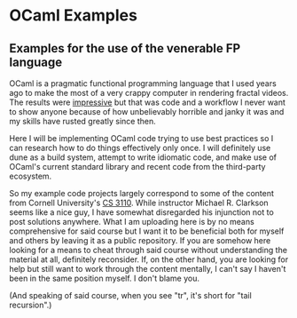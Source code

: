 # OCaml Examples
## Examples for the use of the venerable FP language

OCaml is a pragmatic functional programming language that I used years ago to
make the most of a very crappy computer in rendering fractal videos. The
results were [impressive](https://www.youtube.com/watch?v=DurliwSO00g) but
that was code and a workflow I never want to show anyone because of how
unbelievably horrible and janky it was and my skills have rusted greatly since
then.

Here I will be implementing OCaml code trying to use best practices so I can
research how to do things effectively only once. I will definitely use dune as
a build system, attempt to write idiomatic code, and make use of OCaml's
current standard library and recent code from the third-party ecosystem.

So my example code projects largely correspond to some of the content from
Cornell University's [CS 3110](https://cs3110.github.io/textbook). While
instructor Michael R. Clarkson seems like a nice guy, I have somewhat
disregarded his injunction not to post solutions anywhere. What I am uploading
here is by no means comprehensive for said course but I want it to be
beneficial both for myself and others by leaving it as a public repository. If
you are somehow here looking for a means to cheat through said course without
understanding the material at all, definitely reconsider. If, on the other
hand, you are looking for help but still want to work through the content
mentally, I can't say I haven't been in the same position myself. I don't
blame you.

(And speaking of said course, when you see "tr", it's short for "tail
recursion".)
